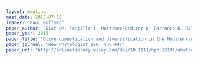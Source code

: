 ```yaml
---
layout: meeting
meet_date: 2015-07-10
leader: "Paul Hoffman"
paper_author: "Diez CM, Trujillo I, Martinez-Urdiroz N, Barranco D, Rallo L et al."
paper_year: 2015
paper_title: "Olive domestication and diversification in the Mediterranean Basin"
paper_journal: "New Phytologist 206: 436-447"
paper_url: "http://onlinelibrary.wiley.com/doi/10.1111/nph.13181/abstract"
---
```

